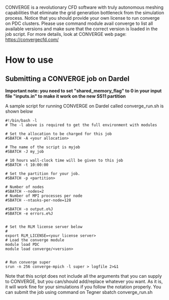 CONVERGE is a revolutionary CFD software with truly autonomous meshing capabilities that eliminate the grid generation bottleneck from the simulation process. Notice that you should provide your own license to run converge on PDC clusters.
Please use command
module avail converge
to list all available versions and make sure that the correct version is loaded in the job script.
For more details, look at CONVERGE web page:
https://convergecfd.com/


# How to use


## Submitting a CONVERGE job on Dardel

**Important note: you need to set "shared_memory_flag" to 0 in your input file "inputs.in" to make it work on the new SS11 partition**

A sample script for running CONVERGE on Dardel called converge_run.sh is shown below

```
#!/bin/bash -l
# The -l above is required to get the full environment with modules

# Set the allocation to be charged for this job
#SBATCH -A <your allocation>

# The name of the script is myjob
#SBATCH -J my_job

# 10 hours wall-clock time will be given to this job
#SBATCH -t 10:00:00

# Set the partition for your job. 
#SBATCH -p <partition>

# Number of nodes
#SBATCH --nodes=2
# Number of MPI processes per node
#SBATCH --ntasks-per-node=128

#SBATCH -o output.o%J
#SBATCH -e errors.e%J


# Set the RLM license server below
#
export RLM_LICENSE=<your license server>
# Load the converge module
module load PDC
module load converge/<version>


# Run converge super
srun -n 256 converge-mpich -l super > logfile 2>&1
```


Note that this script does not include all the arguments that you can supply to CONVERGE, but you can/should add/replace whatever you want. As it is, it will work fine for your simulations if you follow the notation properly. You can submit the job using command on Tegner
sbatch converge_run.sh

